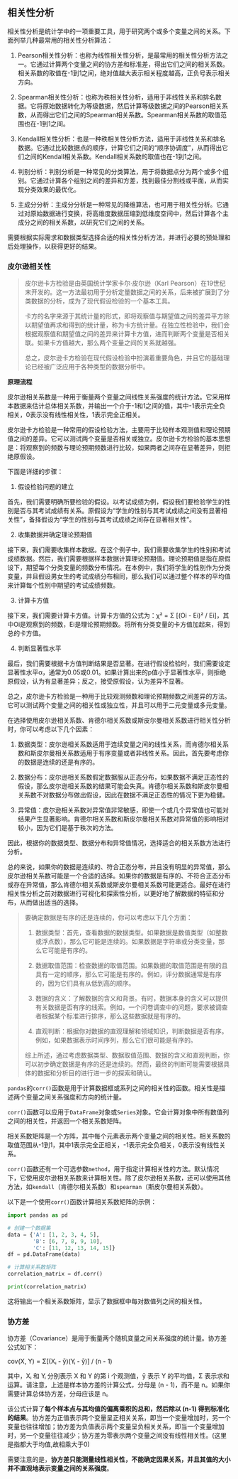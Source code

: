 ## 相关性分析

相关性分析是统计学中的一项重要工具，用于研究两个或多个变量之间的关系。下面列举几种最常用的相关性分析算法：

1. Pearson相关性分析：也称为线性相关性分析，是最常用的相关性分析方法之一。它通过计算两个变量之间的协方差和标准差，得出它们之间的相关系数。相关系数的取值在-1到1之间，绝对值越大表示相关程度越高，正负号表示相关方向。

2. Spearman相关性分析：也称为秩相关性分析，适用于非线性关系和排名数据。它将原始数据转化为等级数据，然后计算等级数据之间的Pearson相关系数，从而得出它们之间的Spearman相关系数。Spearman相关系数的取值范围也在-1到1之间。

3. Kendall相关性分析：也是一种秩相关性分析方法，适用于非线性关系和排名数据。它通过比较数据点的顺序，计算它们之间的“顺序协调度”，从而得出它们之间的Kendall相关系数。Kendall相关系数的取值也在-1到1之间。

4. 判别分析：判别分析是一种常见的分类算法，用于将数据点分为两个或多个组别。它通过计算各个组别之间的差异和方差，找到最佳分割线或平面，从而实现分类效果的最优化。

5. 主成分分析：主成分分析是一种常见的降维算法，也可用于相关性分析。它通过对原始数据进行变换，将高维度数据压缩到低维度空间中，然后计算各个主成分之间的相关系数，以研究它们之间的关系。

需要根据实际需求和数据类型选择合适的相关性分析方法，并进行必要的预处理和后处理操作，以获得更好的结果。



### 皮尔逊相关性

> 皮尔逊卡方检验是由英国统计学家卡尔·皮尔逊（Karl Pearson）在19世纪末开发的。这一方法最初用于分析定量数据之间的关系，后来被扩展到了分类数据的分析，成为了现代假设检验的一个基本工具。
>
> 卡方的名字来源于其统计量的形式，即将观察值与期望值之间的差异平方除以期望值再求和得到的统计量，称为卡方统计量。在独立性检验中，我们会根据观察值和期望值之间的差异来计算卡方值，进而判断两个变量是否相关联。如果卡方值越大，那么两个变量之间的关系就越强。
>
> 总之，皮尔逊卡方检验在现代假设检验中扮演着重要角色，并且它的基础理论已经被广泛应用于各种类型的数据分析中。

**原理流程**

皮尔逊相关系数是一种用于衡量两个变量之间线性关系强度的统计方法。它采用样本数据来估计总体相关系数，并输出一个介于-1和1之间的值，其中-1表示完全负相关，0表示没有线性相关性，1表示完全正相关。

皮尔逊卡方检验是一种常用的假设检验方法，主要用于比较样本观测值和理论预期值之间的差异。它可以测试两个变量是否相关或独立。皮尔逊卡方检验的基本思想是：将观察到的频数与理论预期频数进行比较，如果两者之间存在显著差异，则拒绝原假设。

下面是详细的步骤：

1. 假设检验问题的建立

首先，我们需要明确所要检验的假设。以考试成绩为例，假设我们要检验学生的性别是否与其考试成绩有关系。原假设为“学生的性别与其考试成绩之间没有显著相关性”，备择假设为“学生的性别与其考试成绩之间存在显著相关性”。

2. 收集数据并确定理论预期值

接下来，我们需要收集样本数据。在这个例子中，我们需要收集学生的性别和考试成绩数据。然后，我们需要根据样本数据计算理论预期值。理论预期值是指在原假设下，期望每个分类变量的频数分布情况。在本例中，我们将学生的性别作为分类变量，并且假设男女生的考试成绩分布相同，那么我们可以通过整个样本的平均值来计算每个性别中期望的考试成绩频数。

3. 计算卡方值

接下来，我们需要计算卡方值。计算卡方值的公式为：χ² = Σ [(Oi - Ei)² / Ei]，其中Oi是观察到的频数，Ei是理论预期频数。将所有分类变量的卡方值加起来，得到总的卡方值。

4. 判断显著性水平

最后，我们需要根据卡方值判断结果是否显著。在进行假设检验时，我们需要设定显著性水平α，通常为0.05或0.01。如果计算出来的p值小于显著性水平，则拒绝原假设，认为有显著差异；反之，接受原假设，认为差异不显著。

总之，皮尔逊卡方检验是一种用于比较观测频数和理论预期频数之间差异的方法。它可以测试两个变量之间的相关性或独立性，并且可以用于二元变量或多元变量。

在选择使用皮尔逊相关系数、肯德尔相关系数或斯皮尔曼相关系数进行相关性分析时，你可以考虑以下几个因素：

1. 数据类型：皮尔逊相关系数适用于连续变量之间的线性关系，而肯德尔相关系数和斯皮尔曼相关系数适用于有序变量或者非线性关系。因此，首先要考虑你的数据是连续的还是有序的。

2. 数据分布：皮尔逊相关系数假定数据服从正态分布，如果数据不满足正态性的假设，那么皮尔逊相关系数的结果可能会失真。肯德尔相关系数和斯皮尔曼相关系数不对数据分布做出假设，因此在数据不满足正态性的情况下更为稳健。

3. 异常值：皮尔逊相关系数对异常值非常敏感，即使一个或几个异常值也可能对结果产生显著影响。肯德尔相关系数和斯皮尔曼相关系数对异常值的影响相对较小，因为它们是基于秩次的方法。

因此，根据你的数据类型、数据分布和异常值情况，选择适合的相关系数方法进行分析。

总的来说，如果你的数据是连续的、符合正态分布，并且没有明显的异常值，那么皮尔逊相关系数可能是一个合适的选择。如果你的数据是有序的、不符合正态分布或存在异常值，那么肯德尔相关系数或斯皮尔曼相关系数可能更适合。最好在进行相关性分析之前对数据进行可视化和探索性分析，以更好地了解数据的特征和分布，从而做出适当的选择。

>  要确定数据是有序的还是连续的，你可以考虑以下几个方面：
>
>  1. 数据类型：首先，查看数据的数据类型。如果数据是数值类型（如整数或浮点数），那么它可能是连续的。如果数据是字符串或分类变量，那么它可能是有序的。
>
>  2. 数据取值范围：检查数据的取值范围。如果数据的取值范围是有限的且具有一定的顺序，那么它可能是有序的。例如，评分数据通常是有序的，因为它们具有从低到高的顺序。
>
>  3. 数据的含义：了解数据的含义和背景。有时，数据本身的含义可以提供有关数据是否有序的线索。例如，一个问卷调查中的问题，要求被调查者根据某个标准进行排序，那么这些数据就是有序的。
>
>  4. 直观判断：根据你对数据的直观理解和领域知识，判断数据是否有序。例如，如果数据表示时间序列，那么它们很可能是有序的。
>
>  综上所述，通过考虑数据类型、数据取值范围、数据的含义和直观判断，你可以初步确定数据是有序的还是连续的。然而，最终的判断可能需要根据具体的数据和分析目的进行进一步的探索和确认。

`pandas`的`corr()`函数是用于计算数据框或系列之间的相关性的函数。相关性是描述两个变量之间关系强度和方向的统计量。

`corr()`函数可以应用于`DataFrame`对象或`Series`对象。它会计算对象中所有数值列之间的相关性，并返回一个相关系数矩阵。

相关系数矩阵是一个方阵，其中每个元素表示两个变量之间的相关性。相关系数的取值范围从-1到1，其中1表示完全正相关，-1表示完全负相关，0表示没有线性关系。

`corr()`函数还有一个可选参数`method`，用于指定计算相关性的方法。默认情况下，它使用皮尔逊相关系数来计算相关性。除了皮尔逊相关系数，还可以使用其他方法，如`kendall`（肯德尔相关系数）和`spearman`（斯皮尔曼相关系数）。

以下是一个使用`corr()`函数计算相关系数矩阵的示例：

```python
import pandas as pd

# 创建一个数据集
data = {'A': [1, 2, 3, 4, 5],
        'B': [6, 7, 8, 9, 10],
        'C': [11, 12, 13, 14, 15]}
df = pd.DataFrame(data)

# 计算相关系数矩阵
correlation_matrix = df.corr()

print(correlation_matrix)
```

这将输出一个相关系数矩阵，显示了数据框中每对数值列之间的相关性。

### 协方差

协方差（Covariance）是用于衡量两个随机变量之间关系强度的统计量。协方差公式如下：

cov(X, Y) = Σ[(Xᵢ - ȳ)(Yᵢ - ȳ)] / (n - 1)

其中，Xᵢ 和 Yᵢ 分别表示 X 和 Y 的第 i 个观测值，ȳ 表示 Y 的平均值，Σ 表示求和运算。请注意，上述是样本协方差的计算公式，分母是 (n - 1)，而不是 n。如果你需要计算总体协方差，分母应该是 n。

该公式计算了**每个样本点与其均值的偏离乘积的总和，然后除以 \(n-1\) 得到标准化的结果**。协方差为正值表示两个变量呈正相关关系，即当一个变量增加时，另一个变量也往往增加；协方差为负值表示两个变量呈负相关关系，即当一个变量增加时，另一个变量往往减少；协方差为零表示两个变量之间没有线性相关性。(这里是指都大于均值,故相乘大于0)

需要注意的是，**协方差只能测量线性相关性，不能确定因果关系，并且其值的大小并不直观地表示变量之间的关系强度**。 